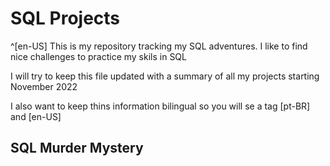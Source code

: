
# SQL Projects

^[en-US] This is my repository tracking my SQL adventures. I like to find nice challenges to practice my skils in SQL

I will try to keep this file updated with  a summary of  all my projects starting  November 2022
 
I also want to keep thins information bilingual so you will se a tag [pt-BR] and [en-US]


## SQL Murder Mystery
 


